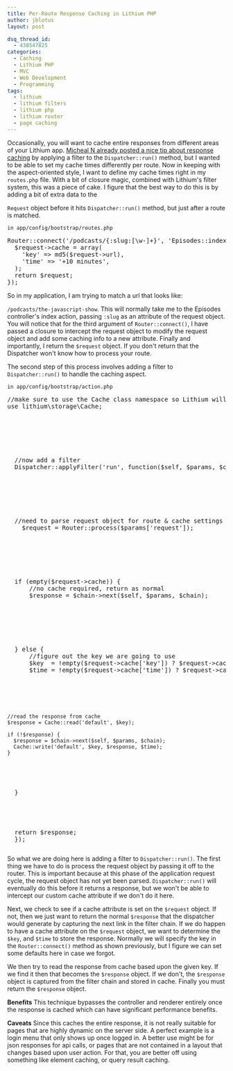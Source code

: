 ```yaml
---
title: Per-Route Response Caching in Lithium PHP
author: jblotus
layout: post

dsq_thread_id:
  - 438547825
categories:
  - Caching
  - Lithium PHP
  - MVC
  - Web Development
  - Programming
tags:
  - lithium
  - lithium filters
  - lithium php
  - lithium router
  - page caching
---
```

Occasionally, you will want to cache entire responses from different areas of your Lithium app. [Micheal N already posted a nice tip about response caching][1] by applying a filter to the `Dispatcher::run()` method, but I wanted to be able to set my cache times differently per route. Now in keeping with the aspect-oriented style, I want to define my cache times right in my `routes.php` file. With a bit of closure magic, combined with Lithium's filter system, this was a piece of cake. <!--more--> I figure that the best way to do this is by adding a bit of extra data to the

`Request` object before it hits `Dispatcher::run()` method, but just after a route is matched.

`in app/config/bootstrap/routes.php`

<pre class="brush:php">Router::connect('/podcasts/{:slug:[\w&#45;]+}', 'Episodes::index', function($request) {
  $request-&gt;cache = array(
    'key' => md5($request-&gt;url),
    'time' => '+10 minutes',
  );
  return $request;
});</pre> So in my application, I am trying to match a url that looks like:

`/podcasts/the-javascript-show`. This will normally take me to the Episodes controller's index action, passing `:slug` as an attribute of the request object. You will notice that for the third argument of `Router::connect()`, I have passed a closure to intercept the request object to modify the request object and add some caching info to a new attribute. Finally and importantly, I return the `$request` object. If you don't return that the Dispatcher won't know how to process your route.

The second step of this process involves adding a filter to `Dispatcher::run()` to handle the caching aspect.

`in app/config/bootstrap/action.php`

<pre class="brush:php">//make sure to use the Cache class namespace so Lithium will autoload it
use lithium\storage\Cache;</p>



<p>
  //now add a filter
  Dispatcher::applyFilter('run', function($self, $params, $chain) {
</p>



<p>
  //need to parse request object for route & cache settings
    $request = Router::process($params['request']);
</p>



<p>
  if (empty($request->cache)) {
      //no cache required, return as normal
      $response = $chain->next($self, $params, $chain);
</p>



<p>
  } else {
      //figure out the key we are going to use
      $key  = !empty($request->cache['key']) ? $request->cache['key'] : $request->url;
      $time = !empty($request->cache['time']) ? $request->cache['time'] : '+1 hour';
</p>



<pre><code>//read the response from cache
$response = Cache::read('default', $key);

if (!$response) {
  $response = $chain-&gt;next($self, $params, $chain);
  Cache::write('default', $key, $response, $time);
}
</code></pre>



<p>
  }
</p>



<p>
  return $response;
  });</pre>
</p>



<p>
  So what we are doing here is adding a filter to <code>Dispatcher::run()</code>. The first thing we have to do is process the request object by passing it off to the router. This is important because at this phase of the application request cycle, the request object has not yet been parsed. <code>Dispatcher::run()</code> will eventually do this before it returns a response, but we won't be able to intercept our custom cache attribute if we don't do it here.
</p>



<p>
  Next, we check to see if a cache attribute is set on the <code>$request</code> object. If not, then we just want to return the normal <code>$response</code> that the dispatcher would generate by capturing the next link in the filter chain. If we do happen to have a cache attribute on the <code>$request</code> object, we want to determine the <code>$key</code>, and <code>$time</code> to store the response. Normally we will specify the key in the <code>Router::connect()</code> method as shown previously, but I figure we can set some defaults here in case we forgot.
</p>



<p>
  We then try to read the response from cache based upon the given key. If we find it then that becomes the <code>$response</code> object. If we don't, the <code>$response</code> object is captured from the filter chain and stored in cache. Finally you must return the <code>$response</code> object.
</p>



<p>
  <strong>Benefits</strong>
  This technique bypasses the controller and renderer entirely once the response is cached which can have significant performance benefits.
</p>



<p>
  <strong>Caveats</strong>
  Since this caches the entire response, it is not really suitable for pages that are highly dynamic on the server side. A perfect example is a login menu that only shows up once logged in. A better use might be for json responses for api calls, or pages that are not contained in a layout that changes based upon user action. For that, you are better off using something like element caching, or query result caching.
</p>

 [1]: http://nitschinger.at/Caching-responses-in-Lithium
